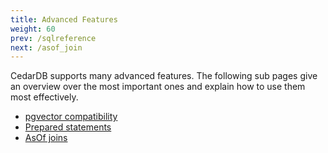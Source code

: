 ```yaml
---
title: Advanced Features
weight: 60
prev: /sqlreference
next: /asof_join
---
```


CedarDB supports many advanced features.
The following sub pages give an overview over the most important ones and explain how to use them most effectively.

* [pgvector compatibility](pgvector)
* [Prepared statements](pgvector)
* [AsOf joins](asof_join)


